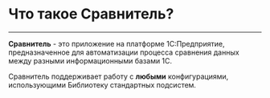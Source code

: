 # Что такое Сравнитель?
---
**Сравнитель** - это приложение на платформе 1С:Предприятие, предназначенное для автоматизации процесса сравнения данных между разными информационными базами 1С.

Сравнитель поддерживает работу с **любыми** конфигурациями, использующими Библиотеку стандартных подсистем.